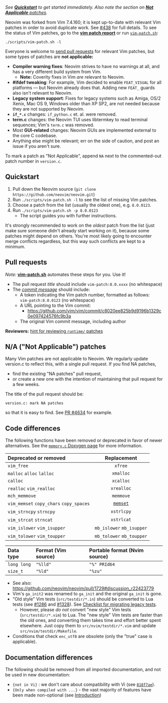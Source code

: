 _See **[Quickstart](#quickstart)** to get started immediately. Also note the section on [**Not Applicable** patches](#na-not-applicable-patches)._

Neovim was forked from Vim 7.4.160; it is kept up-to-date with relevant Vim patches in order to avoid duplicate work. See [#438](https://github.com/neovim/neovim/issues/438) for full details. To see the status of Vim patches, go to the  [**vim patch report**](http://neovim.io/doc/reports/vimpatch/) or run [`vim-patch.sh`](https://github.com/neovim/neovim/blob/master/scripts/vim-patch.sh): 

    ./scripts/vim-patch.sh -l

Everyone is welcome to [send pull requests](#pull-requests) for relevant Vim patches, but some types of patches are **not applicable:**

- **Compiler warning fixes**: Neovim strives to have no warnings at all, and has a very different build system from Vim.
    - **Note:** Coverity fixes in Vim *are* relevant to Neovim.
- **#ifdef tweaking**: For example, Vim decided to enable `FEAT_VISUAL` for all platforms — but Neovim already does that. Adding new `FEAT_` guards also isn't relevant to Neovim.
- **Legacy system support**: Fixes for legacy systems such as Amiga, OS/2 Xenix, Mac OS 9, Windows older than XP SP2, are not needed because they are not supported by Neovim.
- **`if_*.c`** changes: `if_python.c` et. al. were removed.
- **term.c** changes: the Neovim TUI uses libtermkey to read terminal sequences; Vim's `term.c` was removed.
- Most **GUI-related** changes: Neovim GUIs are implemented external to the core C codebase.
- Anything else might be relevant; err on the side of caution, and post an issue if you aren't sure. 

To mark a patch as "Not Applicable", append `NA` next to the commented-out patch number in `version.c`.

Quickstart
----------

1. Pull down the Neovim source (`git clone https://github.com/neovim/neovim.git`)
2. Run `./scripts/vim-patch.sh -l` to see the list of missing Vim patches.
3. Choose a patch from the list (usually the oldest one), e.g. `8.0.0123`.
4. Run `./scripts/vim-patch.sh -p 8.0.0123`
    - The script guides you with further instructions.

It's strongly recommended to work on the _oldest_ patch from the list (just make sure someone didn't already start working on it), because some patches might depend on others. You're most likely going to encounter merge conflicts regardless, but this way such conflicts are kept to a minimum.


Pull requests
-------------

_Note:_ **[vim-patch.sh](https://github.com/neovim/neovim/blob/master/scripts/vim-patch.sh)** automates these steps for you. Use it!

- The pull request *title* should include `vim-patch:8.0.xxxx` (no whitespace) 
- The [*commit message*](https://github.com/neovim/neovim/commit/4ccf1125ff569eccfc34abc4ad794044c5ab7455) should include:
    - A token indicating the Vim patch number, formatted as follows: <br/>
     `vim-patch:8.0.0123` (no whitespace)
    - A URL pointing to the Vim commit:
        - https://github.com/vim/vim/commit/c8020ee825b9d9196b1329c0e097424576fc9b3a
    - The original Vim commit message, including author

**Reviewers:** [hint for reviewing `runtime/` patches](https://github.com/neovim/neovim/pull/1744#issuecomment-68202876)

N/A ("Not Applicable") patches
------------------------------

Many Vim patches are not applicable to Neovim. We regularly update version.c to reflect this, with a single pull request. If you find NA patches, 

* find the existing "NA patches" pull request, 
* or create a new one with the intention of maintaining that pull request for a few weeks. 

The title of the pull request should be:

    version.c: mark NA patches

so that it is easy to find. See [PR #4634](https://github.com/neovim/neovim/pull/4634) for example.

Code differences
----------------

The following functions have been removed or deprecated in favor of newer alternatives.
See the [`memory.c` Doxygen page](http://neovim.io/doc/dev/memory_8c.html) for more information.

| Deprecated or removed                   | Replacement        |
|:----------------------------------------|:------------------:|
| `vim_free`                              | `xfree`             |
| `malloc` `alloc` `lalloc`               | `xmalloc`          |
| `calloc`                                | `xcalloc`          |
| `realloc` `vim_realloc`                 | `xrealloc`         |
| `mch_memmove`                           | `memmove`          |
| `vim_memset` `copy_chars` `copy_spaces` | [`memset`][memset] |
| `vim_strncpy` `strncpy`                 | `xstrlcpy`         |
| `vim_strcat` `strncat`                  | `xstrlcat`         |
| `vim_islower` `vim_isupper`             | `mb_islower` `mb_isupper` |
| `vim_tolower` `vim_toupper`             | `mb_tolower` `mb_toupper` |

| Data type | Format (Vim source) | Portable format (Nvim source) |
|:----------|:--------------------|:------------------------------|
| `long long`    | `"%lld"`             | `"%" PRId64`                  |
| `size_t`  | `"%ld"`             | `"%zu"`                       |

- See also: https://github.com/neovim/neovim/pull/1729#discussion_r22423779
- Vim's `ga_init2` was renamed to `ga_init` and the original `ga_init` is gone.
- "Old style" Vim tests (`src/testdir/*.in`) should be converted to Lua tests (see [#1286](https://github.com/neovim/neovim/issues/1286) and [#1328](https://github.com/neovim/neovim/pull/1328)). See [Checklist for migrating legacy tests][checklist]. 
    - However, please _do not_ convert "new style" Vim tests (`src/testdir/*.vim`) to Lua. The "new style" Vim tests are faster than the old ones, and converting them takes time and effort better spent elsewhere. Just copy them to `src/nvim/testdir/*.vim` and update `src/nvim/testdir/Makefile`.
- Conditions that check `enc_utf8` are obsolete (only the "true" case is applicable).

Documentation differences
-------------------------

The following should be removed from all imported documentation, and not be used in new documentation:

- `{not in Vi}` : we don't care about compatibility with Vi (see [`818f7ae`][vi-annotations]).
- `{Only when compiled with ...}` - the vast majority of features have been made non-optional (see [Introduction](Introduction#legacy-support-and-compile-time-features))

[vi-annotations]: https://github.com/neovim/neovim/commit/818f7aefd2fe7eacd7135c5e3154934f24c85ca7

[memset]: https://github.com/neovim/neovim/pull/1635
[checklist]: Unit-tests#checklist-for-migrating-legacy-tests